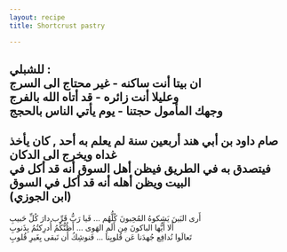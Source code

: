 ```yaml
---
layout: recipe
title: Shortcrust pastry

---
```



	
للشبلي :    
ان بيتا أنت ساكنه - غير محتاج الى السرج    
وعليلا أنت زائره - قد أتاه الله بالفرج    
وجهك المأمول حجتنا - يوم يأتي الناس بالحجج    
--------------     
صام داود بن أبي هند أربعين سنة لم يعلم به أحد , كان يأخذ غداه ويخرج الى الدكان    
فيتصدق به في الطريق فيظن أهل السوق أنه قد أكل في البيت ويظن أهله أنه قد أكل في السوق    
(ابن الجوزي)      
--------------    

أَرى البَينَ يَشكوهُ المُحِبونَ كُلُّهُم ... فَيا رَبُّ قَرِّب دارَ كُلِّ حَبيبِ    
أَلا أَيُّها الباكونَ مِن أَلَمِ الهَوى ... أَظُنُّكُمُ أُدرِكتُمُ بِذَنوبِ    
تَعالَوا نُدافِع جُهدَنا عَن قُلوبِنا ... فَنوشِكُ أَن نَبقى بِغَيرِ قُلوبِ
